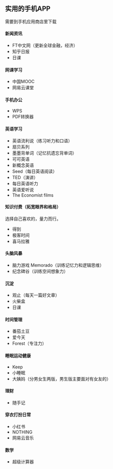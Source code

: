 ﻿## 实用的手机APP  
需要到手机应用商店里下载  
#### 新闻资讯  
- FT中文网（更新全球金融，经济）  
- 知乎日报  
- 日课  
#### 网课学习  
- 中国MOOC  
- 网易云课堂  
#### 手机办公  
- WPS  
- PDF转换器  
#### 英语学习  
- 英语流利说（练习听力和口语）  
- 扇贝系列  
- 墨墨背单词（记忆抗遗忘背单词）  
- 可可英语  
- 新概念英语  
- Seed（每日英语阅读）  
- TED（演讲）  
- 每日英语听力  
- 英语爱听说  
- The Economist films  
#### 知识付费（拓宽眼界和格局）  
选择自己喜欢的，量力而行。
- 得到  
- 极客时间  
- 喜马拉雅  
#### 头脑风暴  
- 脑力游戏 Memorado（训练记忆力和逻辑思维）  
- 纪念碑谷（训练空间想象力）  
#### 沉淀  
- 观止（每天一篇好文章）  
- 火柴盒  
- 日课  
#### 时间管理  
- 番茄土豆  
- 爱今天  
- Forest（专注力）  
#### 睡眠运动健康  
- Keep  
- 小睡眠  
- 大姨妈（分男女生两版，男生版主要面对有女友的）  
#### 理财  
- 随手记  
#### 穿衣打扮日常  
- 小红书  
- NOTHING  
- 网易云音乐  
#### 数学  
- 超级计算器  
